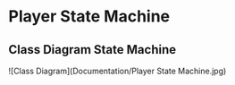 # Player State Machine
## Class Diagram State Machine
![Class Diagram](Documentation/Player State Machine.jpg)
